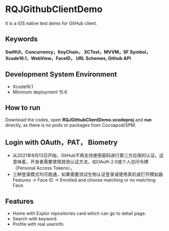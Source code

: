 # RQJGithubClientDemo
It is a iOS native test demo for GitHub client.
## Keywords
**SwiftUI，Concurrency，KeyChain， XCTest，MVVM，SF Symbol，Xcode16.1，WebView，FaceID， URL Schemes, Github API**

## Development System Environment
* Xcode16.1
* Minimum deployment 15.6

## How to run
Download the codes, open **RQJGithubClientDemo.xcodeproj** and **run** directly, as there is no pods or packages from Cocoapod/SPM.

## Login with OAuth，PAT， Biometry
* 从2021年8月13日开始，GitHub不再支持使用密码进行第三方应用的认证。这意味着，开发者需要使用其他认证方法，如OAuth 2.0或个人访问令牌（Personal Access Tokens）。
* 三种登录模式均可跑通，如果需要测试生物认证登录请使用真机或打开模拟器 Features -> Face ID -> Enrolled and choose matching or no matching Face.

## Features
* Home with Explor repositories card which can go to detail page.
* Search with keyword.
* Profile with real userinfo




